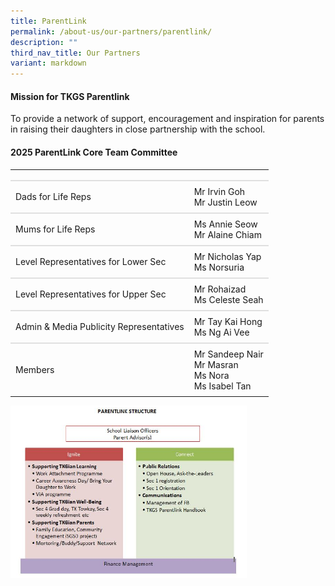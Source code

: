 ```yaml
---
title: ParentLink
permalink: /about-us/our-partners/parentlink/
description: ""
third_nav_title: Our Partners
variant: markdown
---
```

<style>
table {
    width: 100%;
    border-collapse: collapse; /* Removes spacing between cells */
}

th, td {
    padding: 8px;
    text-align: left;
}

tr {
    border-bottom: 2px solid #e0e0e0; /* subtle gray line like your example */
}

tr:last-child {
    border-bottom: none; /* removes border from the last row if not needed */
}
</style>

<h4><strong>Mission for TKGS Parentlink</strong></h4>
To provide a network of support, encouragement and inspiration for parents in raising their daughters in close partnership with the school.

<h4><strong>2025 ParentLink Core Team Committee</strong></h4> 
<table>
    <tbody>
        <tr>
					<th style="text-align: center;" colspan="2"></th>
			</tr>
			<tr>
					<td>Dads for Life Reps</td>
					<td>
						<div>Mr Irvin Goh</div>
						<div>Mr Justin Leow</div>
			</td></tr>
			<tr>
					<td>Mums for Life Reps</td>
					<td>
						<div>Ms Annie Seow</div>
						<div>Mr Alaine Chiam</div>
			</td></tr>
			<tr>
					<td>Level Representatives for Lower Sec</td>
					<td>
						<div>Mr Nicholas Yap</div>
						<div>Ms Norsuria</div>
			</td></tr>
			<tr>
					<td>Level Representatives for Upper Sec</td>
					<td>
						<div>Mr Rohaizad</div>
						<div>Ms Celeste Seah</div>
			</td></tr>
			<tr>
					<td>Admin &amp; Media Publicity Representatives</td>
					<td>
						<div>Mr Tay Kai Hong</div>
						<div>Ms Ng Ai Vee</div>
			</td></tr>
			<tr>
					<td>Members</td>
					<td>
						<div>Mr Sandeep Nair</div>
						<div>Mr Masran</div>
						<div>Ms Nora</div>
						<div>Ms Isabel Tan</div>
			</td></tr>
	</tbody>
</table>


<img style="width: 75%;" src="/images/pl1.png">